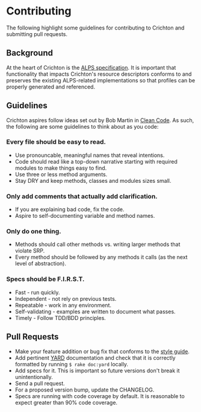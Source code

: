 # Contributing
The following highlight some guidelines for contributing to Crichton and submitting pull requests.

## Background
At the heart of Crichton is the [ALPS specification](http://alps.io/spec/index.html). It is important that 
functionality that impacts Crichton's resource descriptors conforms to and preserves the existing ALPS-related
implementations so that profiles can be properly generated and referenced.

## Guidelines
Crichton aspires follow ideas set out by Bob Martin in [Clean Code](http://www.amazon.com/Clean-Code-Handbook-Software-Craftsmanship/dp/0132350882). 
As such, the following are some guidelines to think about as you code:

### Every file should be easy to read.
* Use pronouncable, meaningful names that reveal intentions.
* Code should read like a top-down narrative starting with required modules to make things easy to find.
* Use three or less method arguments.
* Stay DRY and keep methods, classes and modules sizes small.

### Only add comments that actually add clarification.
* If you are explaining bad code, fix the code.
* Aspire to self-documenting variable and method names.

### Only do one thing.
* Methods should call other methods vs. writing larger methods that violate SRP.
* Every method should be followed by any methods it calls (as the next level of abstraction).

### Specs should be F.I.R.S.T.
* Fast - run quickly.
* Independent - not rely on previous tests.
* Repeatable - work in any environment.
* Self-validating - examples are written to document what passes.
* Timely - Follow TDD/BDD principles.

## Pull Requests
* Make your feature addition or bug fix that conforms to the [style guide](https://github.com/mdsol/ruby-style-guide).
* Add pertinent [YARD](http://yardoc.org/guides/index.html) documentation and check that it is correctly formatted by 
running `$ rake doc:yard` locally.
* Add specs for it. This is important so future versions don't break it unintentionally.
* Send a pull request.
* For a proposed version bump, update the CHANGELOG.
* Specs are running with code coverage by default. It is reasonable to expect greater than 90% code coverage.
